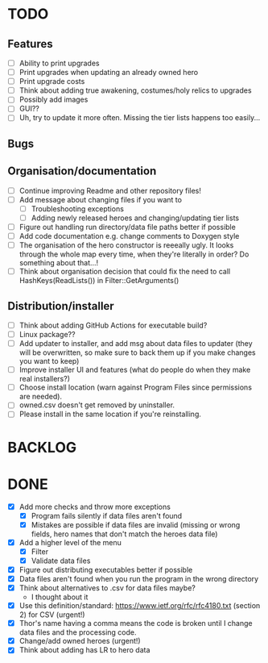 # TODO

## Features
- [ ] Ability to print upgrades
- [ ] Print upgrades when updating an already owned hero
- [ ] Print upgrade costs
- [ ] Think about adding true awakening, costumes/holy relics to upgrades
- [ ] Possibly add images
- [ ] GUI??
- [ ] Uh, try to update it more often. Missing the tier lists happens too easily...

## Bugs

## Organisation/documentation

- [ ] Continue improving Readme and other repository files!
- [ ] Add message about changing files if you want to
  - [ ] Troubleshooting exceptions
  - [ ] Adding newly released heroes and changing/updating tier lists
- [ ] Figure out handling run directory/data file paths better if possible
- [ ] Add code documentation e.g. change comments to Doxygen style
- [ ] The organisation of the hero constructor is reeeally ugly. It looks through the whole map every time, when they're literally in order? Do something about that...!
- [ ] Think about organisation decision that could fix the need to call HashKeys(ReadLists()) in Filter::GetArguments()

## Distribution/installer
- [ ] Think about adding GitHub Actions for executable build?
- [ ] Linux package??
- [ ] Add updater to installer, and add msg about data files to updater (they will be overwritten, so make sure to back them up if you make changes you want to keep)
- [ ] Improve installer UI and features (what do people do when they make real installers?)
- [ ] Choose install location (warn against Program Files since permissions are needed). 
- [ ] owned.csv doesn't get removed by uninstaller. 
- [ ] Please install in the same location if you're reinstalling.

# BACKLOG

# DONE
- [x] Add more checks and throw more exceptions
  - [x] Program fails silently if data files aren't found
  - [x] Mistakes are possible if data files are invalid (missing or wrong fields, hero names that don't match the heroes data file)
- [x] Add a higher level of the menu
  - [x] Filter
  - [x] Validate data files
- [x] Figure out distributing executables better if possible
- [x] Data files aren't found when you run the program in the wrong directory
- [x] Think about alternatives to .csv for data files maybe?
  - I thought about it
- [x] Use this definition/standard: https://www.ietf.org/rfc/rfc4180.txt (section 2) for CSV (urgent!)
- [x] Thor's name having a comma means the code is broken until I change data files and the processing code.
- [x] Change/add owned heroes (urgent!)
- [x] Think about adding has LR to hero data
